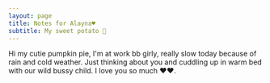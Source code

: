 ```yaml
---
layout: page
title: Notes for Alayna♥️
subtitle: My sweet potato 🍠
---
```

Hi my cutie pumpkin pie, I'm at work bb girly, really slow today because of rain and cold weather. Just thinking about you and cuddling up in warm bed with our wild bussy child. I love you so much ♥️♥️.
